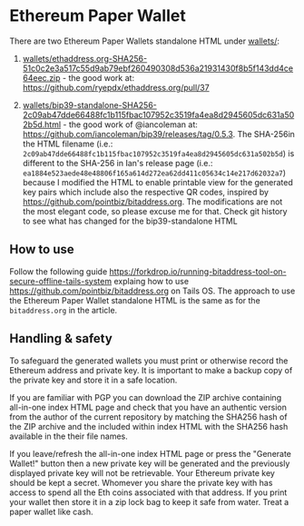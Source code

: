# Ethereum Paper Wallet


There are two Ethereum Paper Wallets standalone HTML under [wallets/](wallets/): 

1. [wallets/ethaddress.org-SHA256-51c0c2e3a517c55d9ab79ebf260490308d536a21931430f8b5f143dd4ce64eec.zip](wallets/ethaddress.org-SHA256-51c0c2e3a517c55d9ab79ebf260490308d536a21931430f8b5f143dd4ce64eec.zip) - the good work at: https://github.com/ryepdx/ethaddress.org/pull/37

2. [wallets/bip39-standalone-SHA256-2c09ab47dde66488fc1b115fbac107952c3519fa4ea8d2945605dc631a502b5d.html](wallets/bip39-standalone-SHA256-2c09ab47dde66488fc1b115fbac107952c3519fa4ea8d2945605dc631a502b5d.html) - the good work of @iancoleman at: https://github.com/iancoleman/bip39/releases/tag/0.5.3. The SHA-256in the HTML filename (i.e.: `2c09ab47dde66488fc1b115fbac107952c3519fa4ea8d2945605dc631a502b5d`) is different to the SHA-256 in Ian's release page (i.e.: `ea1884e523aede48e48806f165a614d272ea62dd411c05634c14e217d62032a7`) because I modified the HTML to enable printable view for the generated key pairs which include also the respective QR codes, inspired by https://github.com/pointbiz/bitaddress.org. The modifications are not the most elegant code, so please excuse me for that. Check git history to see what has changed for the bip39-standalone HTML

## How to use

Follow the following guide https://forkdrop.io/running-bitaddress-tool-on-secure-offline-tails-system explaing how to use https://github.com/pointbiz/bitaddress.org on Tails OS. The approach to use the Ethereum Paper Wallet standalone HTML is the same as for the `bitaddress.org` in the article.

## Handling & safety

To safeguard the generated wallets you must print or otherwise record the Ethereum address and private key. It is important to make a backup copy of the private key and store it in a safe location.

If you are familiar with PGP you can download the ZIP archive containing all-in-one index HTML page and check that you have an authentic version from the author of the current repository by matching the SHA256 hash of the ZIP archive and the included within index HTML with the SHA256 hash available in the their file names.

If you leave/refresh the all-in-one index HTML page or press the "Generate Wallet!" button then a new private key will be generated and the previously displayed private key will not be retrievable. Your Ethereum private key should be kept a secret. Whomever you share the private key with has access to spend all the Eth coins associated with that address. If you print your wallet then store it in a zip lock bag to keep it safe from water. Treat a paper wallet like cash.
